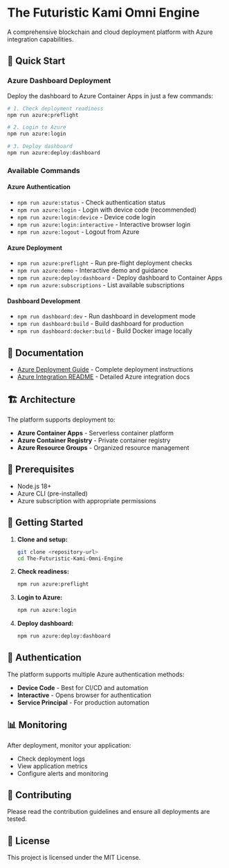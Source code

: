 # The Futuristic Kami Omni Engine

A comprehensive blockchain and cloud deployment platform with Azure integration capabilities.

## 🚀 Quick Start

### Azure Dashboard Deployment

Deploy the dashboard to Azure Container Apps in just a few commands:

```bash
# 1. Check deployment readiness
npm run azure:preflight

# 2. Login to Azure
npm run azure:login

# 3. Deploy dashboard
npm run azure:deploy:dashboard
```

### Available Commands

#### Azure Authentication
- `npm run azure:status` - Check authentication status
- `npm run azure:login` - Login with device code (recommended)
- `npm run azure:login:device` - Device code login
- `npm run azure:login:interactive` - Interactive browser login
- `npm run azure:logout` - Logout from Azure

#### Azure Deployment
- `npm run azure:preflight` - Run pre-flight deployment checks
- `npm run azure:demo` - Interactive demo and guidance
- `npm run azure:deploy:dashboard` - Deploy dashboard to Container Apps
- `npm run azure:subscriptions` - List available subscriptions

#### Dashboard Development
- `npm run dashboard:dev` - Run dashboard in development mode
- `npm run dashboard:build` - Build dashboard for production
- `npm run dashboard:docker:build` - Build Docker image locally

## 📖 Documentation

- [Azure Deployment Guide](./AZURE_DEPLOYMENT_GUIDE.md) - Complete deployment instructions
- [Azure Integration README](./AZURE-INTEGRATION-README.md) - Detailed Azure integration docs

## 🏗️ Architecture

The platform supports deployment to:
- **Azure Container Apps** - Serverless container platform
- **Azure Container Registry** - Private container registry
- **Azure Resource Groups** - Organized resource management

## 🔧 Prerequisites

- Node.js 18+
- Azure CLI (pre-installed)
- Azure subscription with appropriate permissions

## 🎯 Getting Started

1. **Clone and setup:**
   ```bash
   git clone <repository-url>
   cd The-Futuristic-Kami-Omni-Engine
   ```

2. **Check readiness:**
   ```bash
   npm run azure:preflight
   ```

3. **Login to Azure:**
   ```bash
   npm run azure:login
   ```

4. **Deploy dashboard:**
   ```bash
   npm run azure:deploy:dashboard
   ```

## 🔐 Authentication

The platform supports multiple Azure authentication methods:
- **Device Code** - Best for CI/CD and automation
- **Interactive** - Opens browser for authentication
- **Service Principal** - For production automation

## 📊 Monitoring

After deployment, monitor your application:
- Check deployment logs
- View application metrics
- Configure alerts and monitoring

## 🤝 Contributing

Please read the contribution guidelines and ensure all deployments are tested.

## 📄 License

This project is licensed under the MIT License.